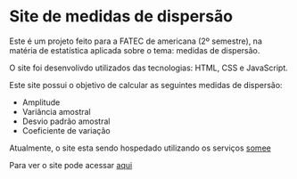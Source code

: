 # Site de medidas de dispersão

Este é um projeto feito para a FATEC de americana (2º semestre), na matéria de estatística aplicada sobre o tema: medidas de dispersão.

O site foi desenvolivdo utilizados das tecnologias: HTML, CSS e JavaScript.

Este site possui o objetivo de calcular as seguintes medidas de dispersão: 
  - Amplitude
  - Variância amostral
  - Desvio padrão amostral
  - Coeficiente de variação
 
 Atualmente, o site esta sendo hospedado utilizando os serviços [somee](https://somee.com/FreeAspNetHosting.aspx?gclid=CjwKCAjw6MKXBhA5EiwANWLODP_pmsYf8BYqgEqVsBXI_mr1vriO3yNnaIKGjrleXZ5PCAHQwk5amhoC26cQAvD_BwE)
 
 Para ver o site pode acessar [aqui](http://leonardobez.somee.com/)
 
 
